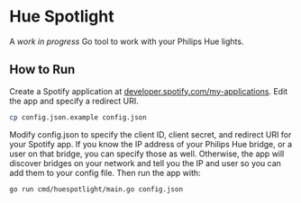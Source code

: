# Hue Spotlight

A _work in progress_ Go tool to work with your Philips Hue lights.

## How to Run

Create a Spotify application at [developer.spotify.com/my-applications](https://developer.spotify.com/my-applications/). Edit the app and specify a redirect URI.

```sh
cp config.json.example config.json
```

Modify config.json to specify the client ID, client secret, and redirect URI for your Spotify app.
If you know the IP address of your Philips Hue bridge, or a user on that bridge, you can specify
those as well. Otherwise, the app will discover bridges on your network and tell you the IP and user
so you can add them to your config file. Then run the app with:

```
go run cmd/huespotlight/main.go config.json
```
